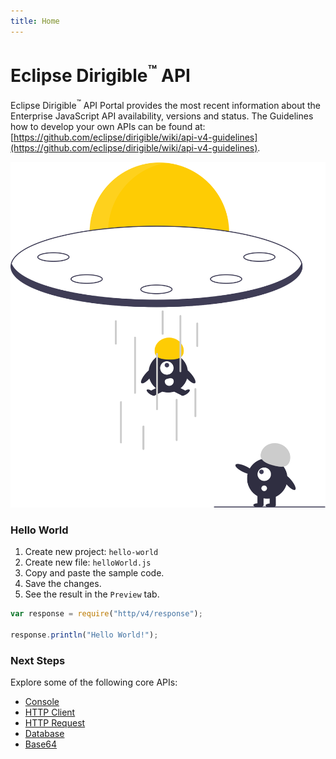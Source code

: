 ```yaml
---
title: Home
---
```


Eclipse Dirigible<sup>&trade;</sup> API
===

Eclipse Dirigible<sup>&trade;</sup> API Portal provides the most recent information about the Enterprise JavaScript API availability, versions and status. The Guidelines how to develop your own APIs can be found at: [https://github.com/eclipse/dirigible/wiki/api-v4-guidelines](https://github.com/eclipse/dirigible/wiki/api-v4-guidelines).

![API](images/api.svg)

### Hello World

1. Create new project: `hello-world`
1. Create new file: `helloWorld.js`
1. Copy and paste the sample code.
1. Save the changes.
1. See the result in the `Preview` tab.
```javascript
var response = require("http/v4/response");

response.println("Hello World!");
```


### Next Steps

Explore some of the following core APIs:

- [Console](console)
- [HTTP Client](http/client/)
- [HTTP Request](http/request/)
- [Database](database/)
- [Base64](utils/base64/)
